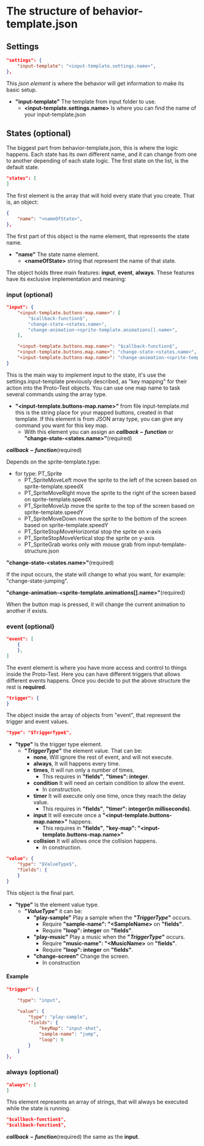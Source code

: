 # The structure of behavior-template.json

## Settings

```json
"settings": {
	"input-template": "<input-template.settings.name>",
},
```

This *json element* is where the behavior will get information to make its basic setup.

- **"input-template"** The template from input folder to use. 
  - **&lt;input-template.settings.name&gt;** Is where you can find the name of your input-template.json 

## States (optional)

The biggest part from behavior-template.json, this is where the logic happens. Each state has its own different name, and it can change from one to another depending of each state logic. The first state on the list, is the default state. 

```json
"states": [
]
```

The first element is the array that will hold every state that you create. That is, an object:

```json
{
	"name": "<nameOfState>",
},
```

The first part of this object is the name element, that represents the state name.

- **"name"** The state name element.
  - **&lt;nameOfState&gt;** string that represent the name of that state. 

The object holds three main features: **input**, **event**, **always**. These features have its exclusive implementation and meaning:

### input (optional)

```json
"input": {
	"<input-template.buttons-map.name>": [
		"$callback-function$",
		"change-state-<states.name>",
		"change-animation-<sprite-template.animations[].name>",
	],

	"<input-template.buttons.map.name>": "$callback-function$",
	"<input-template.buttons.map.name>": "change-state-<states.name>",
	"<input-template.buttons-map.name>": "change-animation-<sprite-template.animations[].name>",
}
```

This is the main way to implement input to the state, it's use the settings.input-template previously described, as "key mapping" for their action into the Proto-Test objects. You can use one map name to task several commands using the array type. 

- **"&lt;input-template.buttons-map.name&gt;"** from file input-template.md this is the string place for your mapped buttons, created in that template. If this element is from JSON array type, you can give any command you want for this key map. 
  - With this element you can assign an **$callback-function$** or **"change-state-&lt;states.name&gt;"**(required)

**$callback-function$**(required)

Depends on the sprite-template.type:

- for type: PT_Sprite
  - PT_SpriteMoveLeft move the sprite to the left of the screen based on sprite-template.speedX
  - PT_SpriteMoveRight move the sprite to the right of the screen based on sprite-template.speedX
  - PT_SpriteMoveUp move the sprite to the top of the screen based on sprite-template.speedY
  - PT_SpriteMoveDown move the sprite to the bottom of the screen based on sprite-template.speedY
  - PT_SpriteStopMoveHorizontal stop the sprite on x-axis
  - PT_SpriteStopMoveVertical stop the sprite on y-axis
  - PT_SpriteGrab works only with mouse grab from input-template-structure.json

**"change-state-&lt;states.name&gt;"**(required)

If the input occurs, the state will change to what you want, for example: "change-state-jumping". 


**"change-animation-&lt;sprite-template.animations[].name&gt;"**(required)

When the button map is pressed, it will change the current animation to another if exists. 



### event (optional)

```json
"event": [
	{
	},
]
```

The event element is where you have more access and control to things inside the Proto-Test. Here you can have different triggers that allows different events happens. Once you decide to put the above structure the rest is **required**. 

```json
"trigger": {
}
```

The object inside the array of objects from "event", that represent the trigger and event values. 

```json
"type": "$TriggerType$",
```

- **"type"** Is the trigger type element. 
  - **"$TriggerType$"** the element value. That can be:
    - **none**, Will ignore the rest of event, and will not execute. 
    - **always**, It will happens every time. 
    - **times**, It will run only a number of times.
      - This requires in **"fields"**, **"times": integer**.
    - **condition** It will need an certain condition to allow the event. 
      - In construction.
    - **timer** It will execute only one time, once they reach the delay value.
      - This requires in **"fields"**, **"timer": integer(in milliseconds)**. 
    - **input** It will execute once a **"&lt;input-template.buttons-map.name&gt;"** happens.
      - This requires in **"fields"**, **"key-map": "&lt;input-template.buttons-map.name&gt;"**
    - **collision** It will allows once the collision happens.
      - In construction. 

```json
"value": {
	"type": "$ValueType$",
	"fields": {
	}
}
```

This object is the final part.

- **"type"** Is the element value type.
  - **"$ValueType$"** it can be:
    - **"play-sample"** Play a sample when the **"$TriggerType$"** occurs. 
      - Require **"sample-name": "&lt;SampleName&gt;** on **"fields"**.
      - Require **"loop": integer** on **"fields"**.
    - **"play-music"** Play a music when the **"$TriggerType$"** occurs.
      - Require **"music-name": "&lt;MusicName&gt;** on **"fields"**.
      - Require **"loop": integer** on **"fields"**.
    - **"change-screen"** Change the screen.
      - In construction

#### Example

```json
"trigger": {

	"type": "input",
	
	"value": {
		"type": "play-sample",
		"fields": {
			"keyMap": "input-shot",
			"sample-name": "jump",
			"loop": 0
		}
	}
},
```


### always (optional)

```json
"always": [
]
```

This element represents an array of strings, that will always be executed while the state is running. 


```json
"$callback-function$",
"$callback-function$",
```

**$callback-function$**(required) the same as the **input**. 



